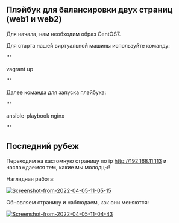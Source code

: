 ## Плэйбук для балансировки двух страниц (web1 и  web2)

Для начала, нам необходим образ  CentOS7.

Для старта нашей виртуальной машины используйте команду:

'''

vagrant up

'''

Далее команда для запуска плэйбука:

'''

ansible-playbook nginx

'''

## Последний рубеж

Переходим на кастомную страницу по ip http://192.168.11.113 и наслаждаемся тем, какие мы молодцы!

Наглядная работа:

<a href="https://ibb.co/bHMP9GG"><img src="https://i.ibb.co/k3sxCPP/Screenshot-from-2022-04-05-11-05-15.png" alt="Screenshot-from-2022-04-05-11-05-15" border="0"></a>

Обновляем страницу и наблюдаем, как они меняются:

<a href="https://ibb.co/S0z49Ws"><img src="https://i.ibb.co/Gkq4bBx/Screenshot-from-2022-04-05-11-04-43.png" alt="Screenshot-from-2022-04-05-11-04-43" border="0"></a>
